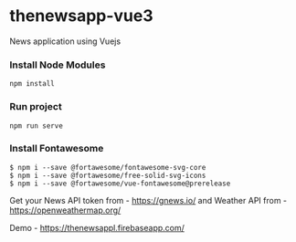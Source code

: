 # thenewsapp-vue3
News application using Vuejs

### Install Node Modules
```
npm install
```

### Run project
```
npm run serve
```

### Install Fontawesome
```
$ npm i --save @fortawesome/fontawesome-svg-core
$ npm i --save @fortawesome/free-solid-svg-icons
$ npm i --save @fortawesome/vue-fontawesome@prerelease
```

Get your News API token from - https://gnews.io/  and Weather API from - https://openweathermap.org/ 


Demo - https://thenewsappl.firebaseapp.com/
